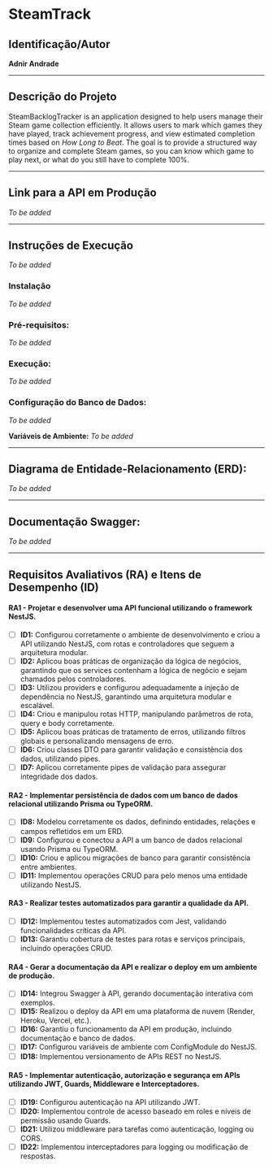 # SteamTrack

## Identificação/Autor

**Adnir Andrade**

---

## Descrição do Projeto

SteamBacklogTracker is an application designed to help users manage their Steam game collection efficiently. It allows users to mark which games they have played, track achievement progress, and view estimated completion times based on _How Long to Beat_. The goal is to provide a structured way to organize and complete Steam games, so you can know which game to play next, or what do you still have to complete 100%.

---

## Link para a API em Produção

_To be added_

---

## Instruções de Execução

_To be added_

### Instalação

_To be added_

### Pré-requisitos:

_To be added_

### Execução:

_To be added_

### Configuração do Banco de Dados:

_To be added_

**Variáveis de Ambiente:**
_To be added_

---

## Diagrama de Entidade-Relacionamento (ERD):

_To be added_

---

## Documentação Swagger:

_To be added_

---

## Requisitos Avaliativos (RA) e Itens de Desempenho (ID)

#### RA1 - Projetar e desenvolver uma API funcional utilizando o framework NestJS.

- [ ] **ID1:** Configurou corretamente o ambiente de desenvolvimento e criou a API utilizando NestJS, com rotas e controladores que seguem a arquitetura modular.
- [ ] **ID2:** Aplicou boas práticas de organização da lógica de negócios, garantindo que os services contenham a lógica de negócio e sejam chamados pelos controladores.
- [ ] **ID3:** Utilizou providers e configurou adequadamente a injeção de dependência no NestJS, garantindo uma arquitetura modular e escalável.
- [ ] **ID4:** Criou e manipulou rotas HTTP, manipulando parâmetros de rota, query e body corretamente.
- [ ] **ID5:** Aplicou boas práticas de tratamento de erros, utilizando filtros globais e personalizando mensagens de erro.
- [ ] **ID6:** Criou classes DTO para garantir validação e consistência dos dados, utilizando pipes.
- [ ] **ID7:** Aplicou corretamente pipes de validação para assegurar integridade dos dados.

#### RA2 - Implementar persistência de dados com um banco de dados relacional utilizando Prisma ou TypeORM.

- [ ] **ID8:** Modelou corretamente os dados, definindo entidades, relações e campos refletidos em um ERD.
- [ ] **ID9:** Configurou e conectou a API a um banco de dados relacional usando Prisma ou TypeORM.
- [ ] **ID10:** Criou e aplicou migrações de banco para garantir consistência entre ambientes.
- [ ] **ID11:** Implementou operações CRUD para pelo menos uma entidade utilizando NestJS.

#### RA3 - Realizar testes automatizados para garantir a qualidade da API.

- [ ] **ID12:** Implementou testes automatizados com Jest, validando funcionalidades críticas da API.
- [ ] **ID13:** Garantiu cobertura de testes para rotas e serviços principais, incluindo operações CRUD.

#### RA4 - Gerar a documentação da API e realizar o deploy em um ambiente de produção.

- [ ] **ID14:** Integrou Swagger à API, gerando documentação interativa com exemplos.
- [ ] **ID15:** Realizou o deploy da API em uma plataforma de nuvem (Render, Heroku, Vercel, etc.).
- [ ] **ID16:** Garantiu o funcionamento da API em produção, incluindo documentação e banco de dados.
- [ ] **ID17:** Configurou variáveis de ambiente com ConfigModule do NestJS.
- [ ] **ID18:** Implementou versionamento de APIs REST no NestJS.

#### RA5 - Implementar autenticação, autorização e segurança em APIs utilizando JWT, Guards, Middleware e Interceptadores.

- [ ] **ID19:** Configurou autenticação na API utilizando JWT.
- [ ] **ID20:** Implementou controle de acesso baseado em roles e níveis de permissão usando Guards.
- [ ] **ID21:** Utilizou middleware para tarefas como autenticação, logging ou CORS.
- [ ] **ID22:** Implementou interceptadores para logging ou modificação de respostas.